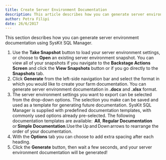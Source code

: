 ```yaml
---
title: Create Server Environment Documentation
description: This article describes how you can generate server environment documentation using SysKit SQL Manager.
author: Petra Filipi
date: 26/6/2017
---
```

This section describes how you can generate server environment documentation using SysKit SQL Manager.

1. Use the __Take Snapshot__ button to load your server environment settings, or choose to __Open__ an existing server environment snapshot. You can view all of your snapshots if you navigate to the __Backstage Actions Screen__ and click the __View Snapshots__ button or if you go directly to the __Snapshots__ tab.
2. Click __Generate__ from the left-side navigation bar and select the format in which you would like to create your farm documentation. You can generate server environment documentation in __.docx__ and __.xlsx__ format.
3. The server environment settings you want to export can be selected from the drop-down options. The selection you make can be saved and used as a template for generating future documentation. SysKit SQL Manager is supplied with predefined documentation templates, with commonly used options already pre-selected. The following documentation templates are available:  __All__, __Regular Documentation__ or __Simple Documentation__.Use the Up and Down arrows to rearrange the order of your documentation.
4. With the __Options__ tab you can choose to add extra spacing after each heading.
5. Click the __Generate__ button, then wait a few seconds, and your server environment documentation will be generated!